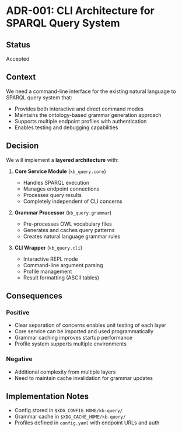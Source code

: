 # ADR-001: CLI Architecture for SPARQL Query System

## Status
Accepted

## Context
We need a command-line interface for the existing natural language to SPARQL query system that:
- Provides both interactive and direct command modes
- Maintains the ontology-based grammar generation approach
- Supports multiple endpoint profiles with authentication
- Enables testing and debugging capabilities

## Decision
We will implement a **layered architecture** with:

1. **Core Service Module** (`kb_query.core`)
   - Handles SPARQL execution
   - Manages endpoint connections
   - Processes query results
   - Completely independent of CLI concerns

2. **Grammar Processor** (`kb_query.grammar`)
   - Pre-processes OWL vocabulary files
   - Generates and caches query patterns
   - Creates natural language grammar rules

3. **CLI Wrapper** (`kb_query.cli`)
   - Interactive REPL mode
   - Command-line argument parsing
   - Profile management
   - Result formatting (ASCII tables)

## Consequences

### Positive
- Clear separation of concerns enables unit testing of each layer
- Core service can be imported and used programmatically
- Grammar caching improves startup performance
- Profile system supports multiple environments

### Negative
- Additional complexity from multiple layers
- Need to maintain cache invalidation for grammar updates

## Implementation Notes
- Config stored in `$XDG_CONFIG_HOME/kb-query/`
- Grammar cache in `$XDG_CACHE_HOME/kb-query/`
- Profiles defined in `config.yaml` with endpoint URLs and auth